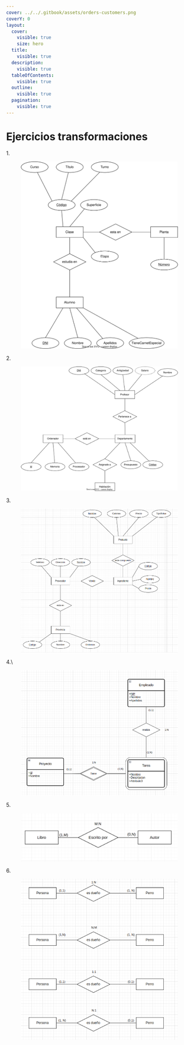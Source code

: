 ```yaml
---
cover: ../../.gitbook/assets/orders-customers.png
coverY: 0
layout:
  cover:
    visible: true
    size: hero
  title:
    visible: true
  description:
    visible: true
  tableOfContents:
    visible: true
  outline:
    visible: true
  pagination:
    visible: true
---
```


# Ejercicios transformaciones

1\.

<figure><img src="../../.gitbook/assets/EJERCICIO1.svg" alt=""><figcaption></figcaption></figure>

2\.



<figure><img src="../../.gitbook/assets/ejercicio2.svg" alt=""><figcaption></figcaption></figure>

3\.

<figure><img src="../../.gitbook/assets/image (70).png" alt=""><figcaption></figcaption></figure>

4.\


<figure><img src="../../.gitbook/assets/image (163).png" alt=""><figcaption></figcaption></figure>

5\.

<figure><img src="../../.gitbook/assets/image (73).png" alt=""><figcaption></figcaption></figure>

6\.

<figure><img src="../../.gitbook/assets/image (79).png" alt=""><figcaption></figcaption></figure>
